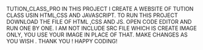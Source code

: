 TUTION_CLASS_PRO IN THIS  PROJECT I CREATE A WEBSITE OF TUTION CLASS USIN HTML,CSS AND JAVASCRIPT.
TO RUN THIS PROJECT DOWNLOAD THE FILE OF HTML ,CSS AND JS.
OPEN CODE EDITOR AND RUN ONE BY ONE.
I AM NOT INCLUDE SRC FILE WHICH IS CREATE IMAGE ONLY, YOU USE YOUR IMAGE IN PLACE OF THAT.
MAKE CHANGES AS YOU WISH .
THANK YOU !
HAPPY CODING!
